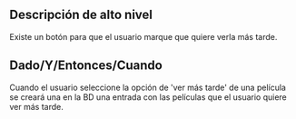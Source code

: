 ## Descripción de alto nivel

Existe un botón para que el usuario marque que quiere verla más tarde.

## Dado/Y/Entonces/Cuando

Cuando el usuario seleccione la opción de 'ver más tarde' de una película se creará una en la BD una entrada con las películas que el usuario quiere ver más tarde.

